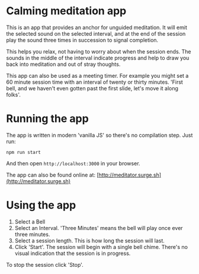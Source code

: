 # Calming meditation app

This is an app that provides an anchor for unguided meditation. It will
emit the selected sound on the selected interval, and at the end of the
session play the sound three times in succession to signal completion.

This helps you relax, not having to worry about when the session ends. The
sounds in the middle of the interval indicate progress and help to draw you back
into meditation and out of stray thoughts.

This app can also be used as a meeting timer. For example you might set a 60 minute session time with an interval of twenty or thirty minutes. 'First bell, and we haven't even gotten past the first slide, let's move it along folks'.

# Running the app

The app is written in modern 'vanilla JS' so there's no compilation step. Just run:

```
npm run start
```

And then open `http://localhost:3000` in your browser.

The app can also be found online at: [http://meditator.surge.sh](http://meditator.surge.sh)

# Using the app

1. Select a Bell
2. Select an Interval. 'Three Minutes' means the bell will play once ever three minutes.
3. Select a session length. This is how long the session will last.
4. Click 'Start'. The session will begin with a single bell chime. There's no visual indication that the session is in progress.

To stop the session click 'Stop'.
